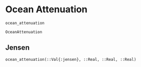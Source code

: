 # Ocean Attenuation

```@docs
ocean_attenuation
```

```@docs
OceanAttenuation
```

## Jensen

```@docs
ocean_attenuation(::Val{:jensen}, ::Real, ::Real, ::Real)
```
